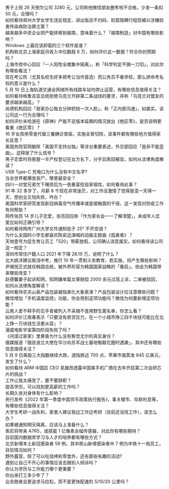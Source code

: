 男子上班 28 天倒欠公司 3280 元，公司称他微信朋友圈考核不合格，少发一条扣 50 元，合理吗？  
如何看待郑州大学女学生违反规定、进出饭店不扫码、刻意隐瞒行程现被以涉嫌妨害传染病防治罪立案？  
越来越多中资企业把产能转移到越南，意味着什么？「越南制造」对中国有哪些影响？  
Windows 上最应该卸载的三个软件是谁？  
机构称北京上海家庭月收入中位数超 6 万，如何评价这一数据？符合你的预期吗？  
上海市控中心回应「一人阳性全楼集中隔离」，称「科学判定不搞一刀切」，对此你有哪些看法？  
现在考公热（尤其名校生好多把考公当作首选）而公务员不看学校，那么拼命考名校的意义是什么？  
5 月 10 日上海轨道交通全网络所有线路车站均停止运营，有哪些信息值得关注？  
如何看待格鲁吉亚总统拒绝乌克兰开辟第二条战线的要求，并称「乌克兰对盟友的要求越来越高」？  
尚德机构回应「居家办公每五分钟抓拍一次人脸」，称「正内部沟通」，如属实，该公司这一行为合理吗？  
如何评价米哈游在《原神》产能不足版本延期的情况放出《绝区零》，是否说明更看重《绝区零》？  
16 岁女孩用零食代替三餐确诊胃癌，实施全胃切除，该事件都有哪些地方值得家长反思？  
美国务院官网删除「美国不支持台独」等涉台重要表述，外交部回应「是非不能歪曲」，这释放了什么信号？  
男子恋爱时将房屋一半产权登记在女方名下，分手后索回被驳，如何从法律角度解读？  
USB Type-C 充电口为什么没有中文名字?  
当全世界都爆发丧尸，哪里最安全？  
四川一对堂兄弟欠下赌债后为一夜暴富挖自家祖坟，如何看待此事？  
91 年 32 多岁了，月薪 8 千现在非常迷茫，对工作没激情了觉得是混一天得一天，想创业又怕失败，咋办？  
美国科学家研究发现新冠病毒空气传播率或是接触面的千倍，这一发现对防疫工作有何帮助？  
网传张亮 14 岁儿子恋爱，张亮回应称「作为家长会一一了解清楚」，未成年人恋爱应如何正确引导？  
如何看待网传广州大学文件通知低于 25° 不开空调？  
为什么全国的小学生都喜欢陈奕迅演唱的动画主题曲《孤勇者》？  
天地壹号为促生育让员工「520」带薪放假，公司确认消息属实，如何看待该公司这一规定？  
深圳市常住户籍人口 2021 年下降 28.19 万，说明了什么？  
北大姚洋建议取消中考，推行 10 年一贯制义务教育，若实施，将产生哪些影响？  
尹锡悦正式就任韩国总统，被外界形容为韩国国家战略的「重启」，他会为韩国带来哪些改变？  
赵德馨妻子起诉知网，知网嫌单篇文章赔偿 2000 余元过高上诉，二审被驳回，如何从法律角度解读？  
如何看待农夫山泉产品包装被指美化大象表演？产品包装设计应注意哪些问题？  
微信增加「手机温度监控」功能，你会用到这项功能吗？微信为何要新增这项功能？  
云南人爱不释手的见手青被列入不采摘不食用野生菌名单，你怎么看？  
如何评价江南春表示「只要没有房贷压力，在一个小城市挣三四千块钱可能比在北上挣一万块钱生活更从容」？  
漫威电影宇宙第四阶段失败了吗？  
《间谍过家家》里黄昏为什么没有察觉尤尔的真实身份？  
俄媒报道「俄驻波兰大使在华沙向苏军战士墓地敬献花圈时遇袭」，其中还有哪些信息值得关注？  
5 月 9 日美股三大指数继续大跌，道指跌近 700 点，苹果市值蒸发 845 亿美元，发生了什么？  
如何看待 ARM 中国区 CEO 吴雄昂透露中国某手机厂商在去年开启第二次自研芯片的挑战？  
工作让我太痛苦了，要不要辞职？  
提高学历，可以找到更高薪的工作吗？  
长期久坐对身体有什么影响？  
央行发布《2022 年第一季度中国货币政策执行报告》，事关楼市、存款利息等，有哪些信息值得关注？  
大学生考研一战失利，家里人建议我边工作边考研（目前还没找工作），该怎么办？  
如果被通知明天隔离，应该马上准备什么？  
索尼将带来 A7R5，或搭载 1 亿像素全幅传感器，对此你有哪些期待？  
目前国内数据库学习与人才的培养都有哪些方式？  
北京新增本土新冠感染者 59 例，其中房山新增感染者中 7 例为中铁十一局员工，目前情况如何？  
野外露营，除了可以吃烧烤和零食外，还有那些有趣的活动?  
遇到让自己不开心的事情应该去跟别人倾诉吗？  
你认为学历与工作能力哪个更重要？  
你出来打工多少年了？  
业余跑者会更追求马拉松，而不是更快配速的 5/10/20 公里吗？  
